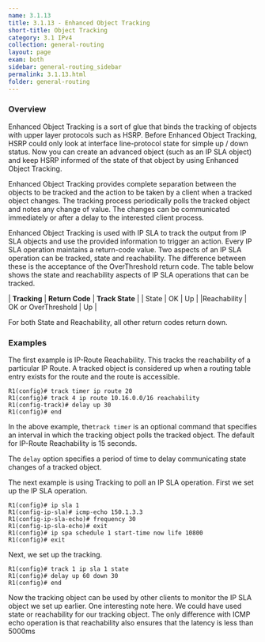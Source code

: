 ```yaml
---
name: 3.1.13
title: 3.1.13 - Enhanced Object Tracking
short-title: Object Tracking
category: 3.1 IPv4
collection: general-routing
layout: page
exam: both
sidebar: general-routing_sidebar
permalink: 3.1.13.html
folder: general-routing
---
```

### Overview
Enhanced Object Tracking is a sort of glue that binds the tracking of objects with upper layer protocols such as HSRP. Before Enhanced Object Tracking, HSRP could only look at interface line-protocol state for simple up / down status. Now you can create an advanced object (such as  an IP SLA object) and keep HSRP informed of the state of that object by using Enhanced Object Tracking.

Enhanced Object Tracking provides complete separation between the objects to be tracked and the action to be taken by a client when a tracked object changes. The tracking process periodically polls the tracked object and notes any change of value. The changes can be communicated immediately or after a delay to the interested client process.

Enhanced Object Tracking is used with IP SLA to track the output from IP SLA objects and use the provided information to trigger an action. Every IP SLA operation maintains a return-code value. Two aspects of an IP SLA operation can be tracked, state and reachability. The difference between these is the acceptance of the OverThreshold return code. The table below shows the state and reachability aspects of IP SLA operations that can be tracked.

| **Tracking**      | **Return Code** | **Track State** |
| State | OK | Up |
|Reachability | OK or OverThreshold | Up |

For both State and Reachability, all other return codes return down.

### Examples

The first example is IP-Route Reachability. This tracks the reachability of a particular IP Route. A tracked object is considered up when a routing table entry exists for the route and the route is accessible.
```
R1(config)# track timer ip route 20
R1(config)# track 4 ip route 10.16.0.0/16 reachability
R1(config-track)# delay up 30
R1(config)# end
```
In the above example, the`track timer` is an optional command that specifies an interval in which the tracking object polls the tracked object. The default for IP-Route Reachability is 15 seconds.

The `delay` option specifies a period of time to delay communicating state changes of a tracked object.

The next example is using Tracking to poll an IP SLA operation. First we set up the IP SLA operation.
```
R1(config)# ip sla 1
R1(config-ip-sla)# icmp-echo 150.1.3.3
R1(config-ip-sla-echo)# frequency 30
R1(config-ip-sla-echo)# exit
R1(config)# ip spa schedule 1 start-time now life 10800
R1(config)# exit
```
Next, we set up the tracking.
```
R1(config)# track 1 ip sla 1 state
R1(config)# delay up 60 down 30
R1(config)# end
```

Now the tracking object can be used by other clients to monitor the IP SLA object we set up earlier. One interesting note here. We could have used state or reachability for our tracking object. The only difference with ICMP echo operation is that reachability also ensures that the latency is less than 5000ms
